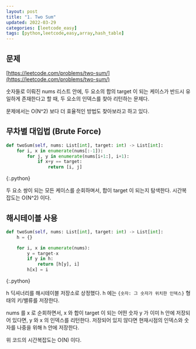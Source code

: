 ```yaml
---
layout: post
title: "1. Two Sum"
updated: 2022-03-29
categories: [leetcode_easy]
tags: [python,leetcode,easy,array,hash_table]
---
```


## 문제

[https://leetcode.com/problems/two-sum/](https://leetcode.com/problems/two-sum/)

숫자들로 이뤄진 nums 리스트 안에, 두 요소의 합의 target 이 되는 케이스가 반드시 유일하게 존재한다고 할 때, 두 요소의 인덱스를 찾아 리턴하는 문제다.

문제에서는 O(N^2) 보다 더 효율적인 방법도 찾아보라고 하고 있다.

## 무차별 대입법 (Brute Force)

```python
def twoSum(self, nums: List[int], target: int) -> List[int]:
    for i, x in enumerate(nums[:-1]):
        for j, y in enumerate(nums[i+1:], i+1):
            if x+y == target:
                return [i, j]
```
{:.python}

두 요소 쌍이 되는 모든 케이스를 순회하며서, 합이 target 이 되는지 탐색한다. 시간복잡도는 O(N^2) 이다.

## 해시테이블 사용

```python
def twoSum(self, nums: List[int], target: int) -> List[int]:
    h = {}

    for i, x in enumerate(nums):
        y = target-x
        if y in h:
            return [h[y], i]
        h[x] = i
```
{:.python}

h 딕셔너리를 해시테이블 저장소로 상정했다. h 에는 `{숫자: 그 숫자가 위치한 인덱스}` 형태의 키/밸류를 저장한다.

nums 를 x 로 순회하면서, x 와 합이 target 이 되는 어떤 숫자 y 가 이미 h 안에 저장되어 있다면, y 와 x 의 인덱스를 리턴한다. 저장되어 있지 않다면 현재시점의 인덱스와 숫자를 나중을 위해 h 안에 저장한다.

위 코드의 시간복잡도는 O(N) 이다.

